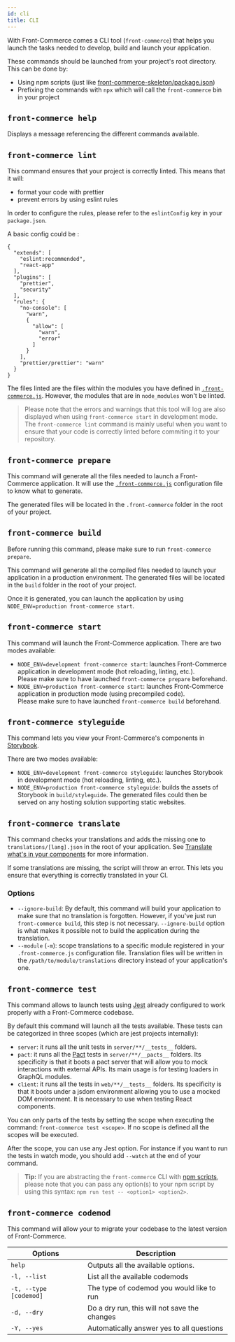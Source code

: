 ```yaml
---
id: cli
title: CLI
---
```


With Front-Commerce comes a CLI tool (`front-commerce`) that helps you launch the tasks needed to develop, build and launch your application.

These commands should be launched from your project's root directory. This can be done by:

- Using npm scripts (just like [front-commerce-skeleton/package.json](https://gitlab.com/front-commerce/front-commerce-skeleton/blob/main/package.json#L7))
- Prefixing the commands with `npx` which will call the `front-commerce` bin in your project

## `front-commerce help`

Displays a message referencing the different commands available.

## `front-commerce lint`

This command ensures that your project is correctly linted. This means that it will:

- format your code with prettier
- prevent errors by using eslint rules

In order to configure the rules, please refer to the `eslintConfig` key in your `package.json`.

A basic config could be :

```
{
  "extends": [
    "eslint:recommended",
    "react-app"
  ],
  "plugins": [
    "prettier",
    "security"
  ],
  "rules": {
    "no-console": [
      "warn",
      {
        "allow": [
          "warn",
          "error"
        ]
      }
    ],
    "prettier/prettier": "warn"
  }
}
```

The files linted are the files within the modules you have defined in [`.front-commerce.js`](/docs/reference/front-commerce-js.html). However, the modules that are in `node_modules` won't be linted.

> Please note that the errors and warnings that this tool will log are also displayed when using `front-commerce start` in development mode. The `front-commerce lint` command is mainly useful when you want to ensure that your code is correctly linted before commiting it to your repository.

## `front-commerce prepare`

This command will generate all the files needed to launch a Front-Commerce application. It will use the [`.front-commerce.js`](/docs/reference/front-commerce-js.html) configuration file to know what to generate.

The generated files will be located in the `.front-commerce` folder in the root of your project.

## `front-commerce build`

Before running this command, please make sure to run `front-commerce prepare`.

This command will generate all the compiled files needed to launch your application in a production environment. The generated files will be located in the `build` folder in the root of your project.

Once it is generated, you can launch the application by using `NODE_ENV=production front-commerce start`.

## `front-commerce start`

This command will launch the Front-Commerce application. There are two modes available:

- `NODE_ENV=development front-commerce start`: launches Front-Commerce application in development mode (hot reloading, linting, etc.).  
  Please make sure to have launched `front-commerce prepare` beforehand.
- `NODE_ENV=production front-commerce start`: launches Front-Commerce application in production mode (using precompiled code).  
  Please make sure to have launched `front-commerce build` beforehand.

## `front-commerce styleguide`

This command lets you view your Front-Commerce's components in [Storybook](https://storybook.js.org/).

There are two modes available:

- `NODE_ENV=development front-commerce styleguide`: launches Storybook in development mode (hot reloading, linting, etc.).
- `NODE_ENV=production front-commerce styleguide`: builds the assets of Storybook in `build/styleguide`. The generated files could then be served on any hosting solution supporting static websites.

## `front-commerce translate`

This command checks your translations and adds the missing one to `translations/[lang].json` in the root of your application. See [Translate what's in your components](/docs/advanced/theme/translations.html#Translate-what’s-in-your-components) for more information.

If some translations are missing, the script will throw an error. This lets you ensure that everything is correctly translated in your CI.

### Options

- `--ignore-build`: By default, this command will build your application to make sure that no translation is forgotten. However, if you've just run `front-commerce build`, this step is not necessary. `--ignore-build` option is what makes it possible not to build the application during the translation.
- `--module` (`-m`): scope translations to a specific module registered in your `.front-commerce.js` configuration file. Translation files will be written in the `/path/to/module/translations` directory instead of your application's one.

## `front-commerce test`

This command allows to launch tests using [Jest](https://jestjs.io/) already configured to work properly with a Front-Commerce codebase.

By default this command will launch all the tests available. These tests can be categorized in three scopes (which are jest projects internally):

* `server`: it runs all the unit tests in `server/**/__tests__` folders.
* `pact`: it runs all the [Pact](https://docs.pact.io/) tests in `server/**/__pacts__` folders. Its specificity is that it boots a pact server that will allow you to mock interactions with external APIs. Its main usage is for testing loaders in GraphQL modules.
* `client`: it runs all the tests in `web/**/__tests__` folders. Its specificity is that it boots under a jsdom environment allowing you to use a mocked DOM environment. It is necessary to use when testing React components.

You can only parts of the tests by setting the scope when executing the command: `front-commerce test <scope>`. If no scope is defined all the scopes will be executed.

After the scope, you can use any Jest option. For instance if you want to run the tests in watch mode, you should add `--watch` at the end of your command.

<blockquote class="note">

**Tip:** If you are abstracting the `front-commerce` CLI with [npm scripts](https://docs.npmjs.com/misc/scripts), please note that you can pass any option(s) to your npm script by using this syntax: `npm run test -- <option1> <option2>`.

</blockquote>

## `front-commerce codemod`

This command will allow your to migrate your codebase to the latest version of Front-Commerce.

| Options                 | Description                                   |
|-------------------------|-----------------------------------------------|
| `help`                  | Outputs all the available options.            |
| `-l, --list`            | List all the available codemods               |
| `-t, --type [codemod]`  | The type of codemod you would like to run     |
| `-d, --dry`             | Do a dry run, this will not save the changes  |
| `-Y, --yes`             | Automatically answer yes to all questions     |

